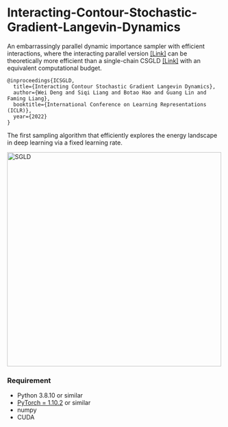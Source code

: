 # Interacting-Contour-Stochastic-Gradient-Langevin-Dynamics
An embarrassingly parallel dynamic importance sampler with efficient interactions, where the interacting parallel version [\[Link\]](https://openreview.net/pdf?id=IK9ap6nxXr2) can be theoretically more efficient than a single-chain CSGLD [\[Link\]](https://arxiv.org/pdf/2010.09800.pdf) with an equivalent computational budget.


```
@inproceedings{ICSGLD,
  title={Interacting Contour Stochastic Gradient Langevin Dynamics},
  author={Wei Deng and Siqi Liang and Botao Hao and Guang Lin and Faming Liang},
  booktitle={International Conference on Learning Representations (ICLR)},
  year={2022}
}
```

The first sampling algorithm that efficiently explores the energy landscape in deep learning via a fixed learning rate.

<p float="left">
  <img src="ICSGLD_losses_path.gif" width="500" title="SGLD"/>
</p>



### Requirement

* Python 3.8.10 or similar
* [PyTorch = 1.10.2](https://pytorch.org/) or similar
* numpy
* CUDA

